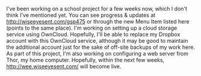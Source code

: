 <html><body><p>I've been working on a school project for a few weeks now, which I don't think I've mentioned yet. You can see progress &amp; updates at <a href="https://wiseeyesent.com/gsp475">http://wiseeyesent.com/gsp475</a> or through the new Menu Item listed here (points to the same place). I'm working on setting up a cloud storage service using OwnCloud. Hopefully, I'll be able to replace my Dropbox account with this OwnCloud service, although it may be good to maintain the additional account just for the sake of off-site backups of my work here. As part of this project, I'm also working on configuring a web server from Thor, my home computer. Hopefully, within the next few weeks, <a href="https://wee.wiseeyesent.com/">http://wee.wiseeyesent.com/</a> will become live.</p></body></html>